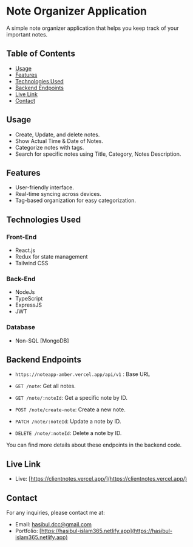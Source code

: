 # Note Organizer Application

A simple note organizer application that helps you keep track of your important notes.

## Table of Contents

- [Usage](#usage)
- [Features](#features)
- [Technologies Used](#technologies-used)
- [Backend Endpoints](#backend-endpoints)
- [Live Link](#live-link)
- [Contact](#contact)

## Usage

- Create, Update, and delete notes.
- Show Actual Time & Date of Notes.
- Categorize notes with tags.
- Search for specific notes using Title, Category, Notes Description.

## Features

- User-friendly interface.
- Real-time syncing across devices.
- Tag-based organization for easy categorization.

## Technologies Used

### Front-End

- React.js
- Redux for state management
- Tailwind CSS

### Back-End

- NodeJs
- TypeScript
- ExpressJS
- JWT

### Database

- Non-SQL [MongoDB]

## Backend Endpoints

- `https://noteapp-amber.vercel.app/api/v1` : Base URL

- `GET /note`: Get all notes.
- `GET /note/:noteId`: Get a specific note by ID.
- `POST /note/create-note`: Create a new note.
- `PATCH /note/:noteId`: Update a note by ID.
- `DELETE /note/:noteId`: Delete a note by ID.

You can find more details about these endpoints in the backend code.

## Live Link

- Live: [https://clientnotes.vercel.app/](https://clientnotes.vercel.app/)

## Contact

For any inquiries, please contact me at:

- Email: [hasibul.dcc@gmail.com](mailto:hasibul.dcc@gmail.com)
- Portfolio: [https://hasibul-islam365.netlify.app](https://hasibul-islam365.netlify.app)
